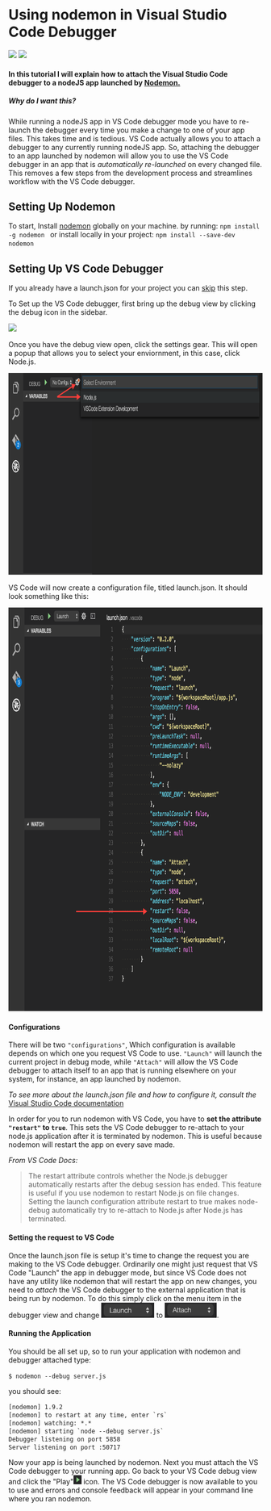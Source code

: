 # Using nodemon in Visual Studio Code Debugger
<img src="https://camo.githubusercontent.com/fd1ea21338ceeef34920e44e97d099f3c47a78c3/687474703a2f2f6e6f64656d6f6e2e696f2f6e6f64656d6f6e2e737667" width="150" style="display: inline">
<img src="https://pbs.twimg.com/profile_images/676630166190166017/UYxw-HcD_400x400.png" width="150" style="display: inline">

#### In this tutorial I will explain how to attach the Visual Studio Code debugger to a nodeJS app launched by [Nodemon.](https://github.com/remy/nodemon)

##### Why do I want this?
While running a nodeJS app in VS Code debugger mode you have to re-launch the debugger every time you make a change to one of your app files. This takes time and is tedious. VS Code actually allows you to attach a debugger to any currently running nodeJS app.
So, attaching the debugger to an app launched by nodemon will allow you to use the VS Code debugger in an app that is _automatically re-launched_ on every changed file. This removes a few steps from the development process and streamlines workflow with the VS Code debugger.

## Setting Up Nodemon
To start, Install [nodemon](https://github.com/remy/nodemon) globally on your machine. by running: `npm install -g nodemon
` or install locally in your project: `npm install --save-dev nodemon`

## Setting Up VS Code Debugger
If you already have a launch.json for your project you can <a href="#configurations">skip</a> this step.

To Set up the VS Code debugger, first bring up the debug view by clicking the debug icon in the sidebar.

<img src="https://code.visualstudio.com/images/debugging_debugicon.png">

Once you have the debug view open, click the settings gear. This will open a popup that allows you to select your enviornment, in this case, click Node.js.

<img src="./img/2.png" height="400" style="display: inline">

VS Code will now create a configuration file, titled launch.json. It should look something like this:

<img src="./img/4.png" height="800">

<a name="configurations"></a>
#### Configurations
There will be two `"configurations"`, Which configuration is available depends on which one you request VS Code to use. `"Launch"` will launch the current project 
in debug mode, while `"Attach"` will allow the VS Code debugger to attach itself to an app that is running elsewhere on your system, for instance, an app launched by nodemon.

_To see more about the launch.json file and how to configure it, consult the_ [Visual Studio Code documentation](https://code.visualstudio.com/Docs/editor/debugging)

In order for you to run nodemon with VS Code, you have to **set the attribute `"restart"` to `true`**. This sets the VS Code debugger to re-attach to your node.js application after it is 
terminated by nodemon. This is useful because nodemon will restart the app on every save made.

 _From VS Code Docs:_
> The restart attribute controls whether the Node.js debugger automatically restarts after the debug session has ended. This feature is useful if you use nodemon to restart Node.js on file changes. Setting the launch configuration attribute restart to true makes node-debug automatically try to re-attach to Node.js after Node.js has terminated.

#### Setting the request to VS Code
Once the launch.json file is setup it's time to change the request you are making to the VS Code debugger. Ordinarily one might just request that VS Code "Launch"
 the app in debugger mode, but since VS Code does not have any utility like nodemon that will restart the app on new changes, you need to _attach_ the VS Code debugger to the external application that is being run by nodemon.
To do this simply click on the menu item in the debugger view and change <img src="./img/launch.png" height="30" style="display: inline"> to <img src="./img/attach.png" height="30" style="display: inline">.

#### Running the Application
You should be all set up, so to run your application with nodemon and debugger attached type:

`$ nodemon --debug server.js`

you should see:

~~~
[nodemon] 1.9.2
[nodemon] to restart at any time, enter `rs`
[nodemon] watching: *.*
[nodemon] starting `node --debug server.js`
Debugger listening on port 5858
Server listening on port :50717
~~~

Now your app is being launched by nodemon. Next you must attach the VS Code debugger to your running app. 
Go back to your VS Code debug view and click the "Play"<img src="./img/play.png" height="18"> icon. The VS Code debugger is now available to you to use and errors and console feedback will appear in your command line where you ran nodemon.
